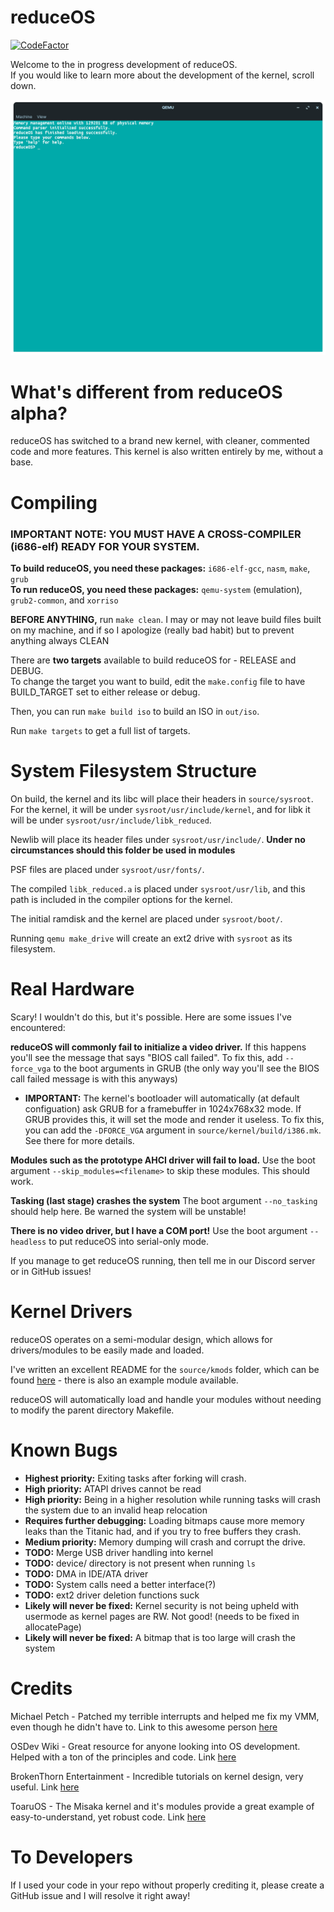 # reduceOS
[![CodeFactor](https://www.codefactor.io/repository/github/sasdallas/reduceos/badge/rewrite)](https://www.codefactor.io/repository/github/sasdallas/reduceos/overview/rewrite)

Welcome to the in progress development of reduceOS.\
If you would like to learn more about the development of the kernel, scroll down.

![reduceOS image](reduceOSDemo.png)


# What's different from reduceOS alpha?
reduceOS has switched to a brand new kernel, with cleaner, commented code and more features. This kernel is also written entirely by me, without a base.

# Compiling

### IMPORTANT NOTE: YOU MUST HAVE A CROSS-COMPILER (i686-elf) READY FOR YOUR SYSTEM. 
**To build reduceOS, you need these packages:** `i686-elf-gcc`, `nasm`, `make`, `grub`\
**To run reduceOS, you need these packages:** `qemu-system` (emulation), `grub2-common`, and `xorriso`

**BEFORE ANYTHING,** run `make clean`. I may or may not leave build files built on my machine, and if so I apologize (really bad habit) but to prevent anything always CLEAN

There are **two targets** available to build reduceOS for - RELEASE and DEBUG.\
To change the target you want to build, edit the `make.config` file to have BUILD_TARGET set to either release or debug.

Then, you can run `make build iso` to build an ISO in `out/iso`.

Run `make targets` to get a full list of targets.

# System Filesystem Structure
On build, the kernel and its libc will place their headers in `source/sysroot`. For the kernel, it will be under `sysroot/usr/include/kernel`, and for libk it will be under `sysroot/usr/include/libk_reduced`.

Newlib will place its header files under `sysroot/usr/include/`. **Under no circumstances should this folder be used in modules**

PSF files are placed under `sysroot/usr/fonts/`.

The compiled `libk_reduced.a` is placed under `sysroot/usr/lib`, and this path is included in the compiler options for the kernel.

The initial ramdisk and the kernel are placed under `sysroot/boot/`.

Running `qemu make_drive` will create an ext2 drive with `sysroot` as its filesystem.   

# Real Hardware
Scary! I wouldn't do this, but it's possible. Here are some issues I've encountered:

**reduceOS will commonly fail to initialize a video driver.** If this happens you'll see the message that says "BIOS call failed". To fix this, add `--force_vga` to the boot arguments in GRUB (the only way you'll see the BIOS call failed message is with this anyways)
-  **IMPORTANT:** The kernel's bootloader will automatically (at default configuation) ask GRUB for a framebuffer in 1024x768x32 mode. If GRUB provides this, it will set the mode and render it useless. To fix this, you can add the `-DFORCE_VGA` argument in `source/kernel/build/i386.mk`. See there for more details.

**Modules such as the prototype AHCI driver will fail to load.** Use the boot argument `--skip_modules=<filename>` to skip these modules. This should work.

**Tasking (last stage) crashes the system** The boot argument `--no_tasking` should help here. Be warned the system will be unstable!

**There is no video driver, but I have a COM port!** Use the boot argument `--headless` to put reduceOS into serial-only mode.

If you manage to get reduceOS running, then tell me in our Discord server or in GitHub issues!

# Kernel Drivers
reduceOS operates on a semi-modular design, which allows for drivers/modules to be easily made and loaded.

I've written an excellent README for the `source/kmods` folder, which can be found [here](https://github.com/sasdallas/reduceOS/blob/main/source/kmods/README.txt) - there is also an example module available.

reduceOS will automatically load and handle your modules without needing to modify the parent directory Makefile.

# Known Bugs
- **Highest priority:** Exiting tasks after forking will crash.
- **High priority:** ATAPI drives cannot be read
- **High priority:** Being in a higher resolution while running tasks will crash the system due to an invalid heap relocation
- **Requires further debugging:** Loading bitmaps cause more memory leaks than the Titanic had, and if you try to free buffers they crash. 
- **Medium priority:** Memory dumping will crash and corrupt the drive.
- **TODO:** Merge USB driver handling into kernel
- **TODO:** device/ directory is not present when running `ls`
- **TODO:** DMA in IDE/ATA driver
- **TODO:** System calls need a better interface(?)
- **TODO:** ext2 driver deletion functions suck
- **Likely will never be fixed:** Kernel security is not being upheld with usermode as kernel pages are RW. Not good! (needs to be fixed in allocatePage)
- **Likely will never be fixed:** A bitmap that is too large will crash the system


# Credits
Michael Petch - Patched my terrible interrupts and helped me fix my VMM, even though he didn't have to. Link to this awesome person [here](https://stackoverflow.com/users/3857942/michael-petch)

OSDev Wiki - Great resource for anyone looking into OS development. Helped with a ton of the principles and code. Link [here](https://wiki.osdev.org/)

BrokenThorn Entertainment - Incredible tutorials on kernel design, very useful. Link [here](http://www.brokenthorn.com/Resources/OSDevIndex.html)

ToaruOS - The Misaka kernel and it's modules provide a great example of easy-to-understand, yet robust code. Link [here](https://github.com/klange/ToaruOS)

# To Developers
If I used your code in your repo without properly crediting it, please create a GitHub issue and I will resolve it right away!